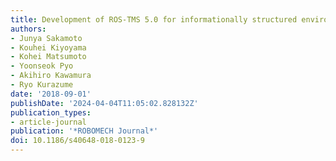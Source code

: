 ```yaml
---
title: Development of ROS-TMS 5.0 for informationally structured environment
authors:
- Junya Sakamoto
- Kouhei Kiyoyama
- Kohei Matsumoto
- Yoonseok Pyo
- Akihiro Kawamura
- Ryo Kurazume
date: '2018-09-01'
publishDate: '2024-04-04T11:05:02.828132Z'
publication_types:
- article-journal
publication: '*ROBOMECH Journal*'
doi: 10.1186/s40648-018-0123-9
---
```

